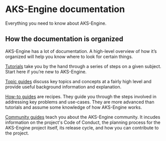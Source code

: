 # AKS-Engine documentation

Everything you need to know about AKS-Engine.

## How the documentation is organized

AKS-Engine has a lot of documentation. A high-level overview of how it’s organized will help you know where to look for certain things.

[Tutorials][] take you by the hand through a series of steps on a given subject. Start here if you’re new to AKS-Engine.

[Topic guides][] discuss key topics and concepts at a fairly high level and provide useful background information and explanation.

[How-to guides][] are recipes. They guide you through the steps involved in addressing key problems and use-cases. They are more advanced than tutorials and assume some knowledge of how AKS-Engine works.

[Community guides][] teach you about the AKS-Engine community. It incudes information on the project's Code of Conduct, the planning process for the AKS-Engine project itself, its release cycle, and how you can contribute to the project.

[quickstart]: tutorials/quickstart.md
[getting started]: tutorials/hello-world.md
[tutorials]: tutorials/README.md
[How-to guides]: howto/README.md
[Topic guides]: topics/README.md
[the reference guides]: reference/README.md
[community guides]: community/README.md
